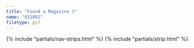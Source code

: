 ```yaml
---
title: "Found a Magazine 1"
name: "031002"
filetype: gif
---
```


{% include "partials/nav-strips.html" %}
{% include "partials/strip.html" %}